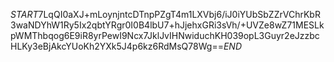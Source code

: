$START$7LqQI0aXJ+mLoynjntcDTnpPZgT4m1LXVbj6/iJ0iYUbSbZZrVChrKbR3waNDYhW1Ry5Ix2qbtYRgr0I0B4lbU7+hJjehxGRi3sVh/+UVZe8wZ71MESLkpWMThbqog6E9iR8yrPewI9Ncx7JklJvIHNwiduchKH039opL3Guyr2eJzzbcHLKy3eBjAkcYUoKh2YXk5J4p6kz6RdMsQ78Wg==$END$